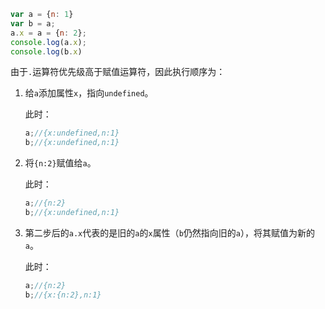 ```javascript
var a = {n: 1}
var b = a;
a.x = a = {n: 2};
console.log(a.x);
console.log(b.x)
```

由于`.`运算符优先级高于赋值运算符，因此执行顺序为：

1. 给`a`添加属性`x`，指向`undefined`。

   此时：

   ```javascript
   a;//{x:undefined,n:1}
   b;//{x:undefined,n:1}
   ```

2. 将`{n:2}`赋值给`a`。

   此时：

   ```javascript
   a;//{n:2}
   b;//{x:undefined,n:1}
   ```

3. 第二步后的`a.x`代表的是旧的`a`的`x`属性（`b`仍然指向旧的`a`），将其赋值为新的`a`。

   此时：

   ```javascript
   a;//{n:2}
   b;//{x:{n:2},n:1}
   ```

   